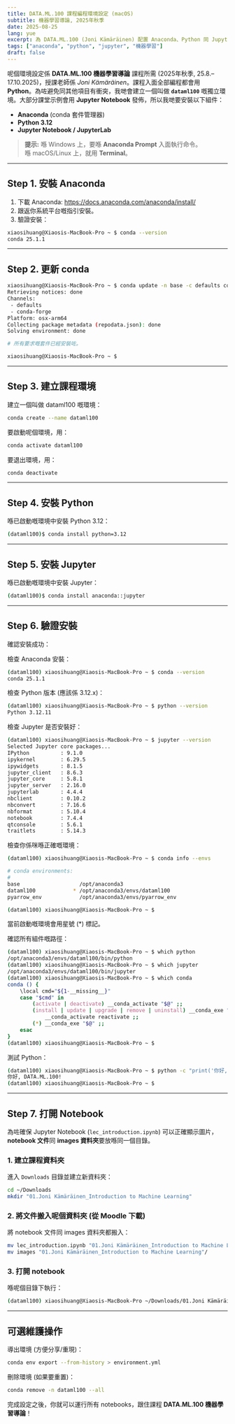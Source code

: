 ```yaml
---
title: DATA.ML.100 課程編程環境設定 (macOS)
subtitle: 機器學習導論, 2025年秋季
date: 2025-08-25
lang: yue
excerpt: 為 DATA.ML.100 (Joni Kämäräinen) 配置 Anaconda、Python 同 Jupyter 嘅逐步說明。
tags: ["anaconda", "python", "jupyter", "機器學習"]
draft: false
---
```


呢個環境設定係 **DATA.ML.100 機器學習導論** 課程所需 (2025年秋季, 25.8.–17.10.2025)，授課老師係 *Joni Kämäräinen*。課程入面全部編程都會用 **Python**。為咗避免同其他項目有衝突，我哋會建立一個叫做 **`dataml100`** 嘅獨立環境。大部分課堂示例會用 **Jupyter Notebook** 發佈，所以我哋要安裝以下組件：

- **Anaconda** (conda 套件管理器)  
- **Python 3.12**  
- **Jupyter Notebook / JupyterLab**

> **提示:** 喺 Windows 上，要喺 **Anaconda Prompt** 入面執行命令。  
> 喺 macOS/Linux 上，就用 **Terminal**。

---


## Step 1. 安裝 Anaconda

1. 下載 Anaconda: <https://docs.anaconda.com/anaconda/install/>
2. 跟返你系統平台嘅指引安裝。
3. 驗證安裝：

```bash
xiaosihuang@Xiaosis-MacBook-Pro ~ $ conda --version
conda 25.1.1
```

---

## Step 2. 更新 conda

```bash
xiaosihuang@Xiaosis-MacBook-Pro ~ $ conda update -n base -c defaults conda
Retrieving notices: done
Channels:
 - defaults
 - conda-forge
Platform: osx-arm64
Collecting package metadata (repodata.json): done
Solving environment: done

# 所有要求嘅套件已經安裝咗。

xiaosihuang@Xiaosis-MacBook-Pro ~ $ 
```

---

## Step 3. 建立課程環境

建立一個叫做 dataml100 嘅環境：

```bash
conda create --name dataml100
```

要啟動呢個環境，用：

```bash
conda activate dataml100
```

要退出環境，用：
```bash
conda deactivate
```
---

## Step 4. 安裝 Python

喺已啟動嘅環境中安裝 Python 3.12：
```bash
(dataml100)$ conda install python=3.12
```

---

## Step 5. 安裝 Jupyter

喺已啟動嘅環境中安裝 Jupyter：

```bash
(dataml100)$ conda install anaconda::jupyter
```
---


## Step 6. 驗證安裝

確認安裝成功：

檢查 Anaconda 安裝：
```bash
(dataml100) xiaosihuang@Xiaosis-MacBook-Pro ~ $ conda --version
conda 25.1.1

```

檢查 Python 版本 (應該係 3.12.x)：
```bash
(dataml100) xiaosihuang@Xiaosis-MacBook-Pro ~ $ python --version
Python 3.12.11
```

檢查 Jupyter 是否安裝好：
```bash
(dataml100) xiaosihuang@Xiaosis-MacBook-Pro ~ $ jupyter --version
Selected Jupyter core packages...
IPython          : 9.1.0
ipykernel        : 6.29.5
ipywidgets       : 8.1.5
jupyter_client   : 8.6.3
jupyter_core     : 5.8.1
jupyter_server   : 2.16.0
jupyterlab       : 4.4.4
nbclient         : 0.10.2
nbconvert        : 7.16.6
nbformat         : 5.10.4
notebook         : 7.4.4
qtconsole        : 5.6.1
traitlets        : 5.14.3
```

檢查你係咪喺正確嘅環境：
```bash
(dataml100) xiaosihuang@Xiaosis-MacBook-Pro ~ $ conda info --envs

# conda environments:
#
base                   /opt/anaconda3
dataml100            * /opt/anaconda3/envs/dataml100 
pyarrow_env            /opt/anaconda3/envs/pyarrow_env

(dataml100) xiaosihuang@Xiaosis-MacBook-Pro ~ $ 
```
當前啟動嘅環境會用星號 (*) 標記。


確認所有組件嘅路徑：
```bash
(dataml100) xiaosihuang@Xiaosis-MacBook-Pro ~ $ which python
/opt/anaconda3/envs/dataml100/bin/python
(dataml100) xiaosihuang@Xiaosis-MacBook-Pro ~ $ which jupyter
/opt/anaconda3/envs/dataml100/bin/jupyter
(dataml100) xiaosihuang@Xiaosis-MacBook-Pro ~ $ which conda
conda () {
	\local cmd="${1-__missing__}"
	case "$cmd" in
		(activate | deactivate) __conda_activate "$@" ;;
		(install | update | upgrade | remove | uninstall) __conda_exe "$@" || \return
			__conda_activate reactivate ;;
		(*) __conda_exe "$@" ;;
	esac
}
(dataml100) xiaosihuang@Xiaosis-MacBook-Pro ~ $ 
```

測試 Python：
```bash
(dataml100) xiaosihuang@Xiaosis-MacBook-Pro ~ $ python -c "print('你好, DATA.ML.100!')"
你好, DATA.ML.100!
(dataml100) xiaosihuang@Xiaosis-MacBook-Pro ~ $ 
```


---

## Step 7. 打開 Notebook

為咗確保 Jupyter Notebook (`lec_introduction.ipynb`) 可以正確顯示圖片，**notebook 文件**同 **images 資料夾**要放喺同一個目錄。

### 1. 建立課程資料夾
進入 `Downloads` 目錄並建立新資料夾：

```bash
cd ~/Downloads
mkdir "01.Joni Kämäräinen_Introduction to Machine Learning"
```

### 2. 將文件搬入呢個資料夾 (從 Moodle 下載)
將 notebook 文件同 images 資料夾都搬入：
```bash
mv lec_introduction.ipynb "01.Joni Kämäräinen_Introduction to Machine Learning"/
mv images "01.Joni Kämäräinen_Introduction to Machine Learning"/
```

### 3. 打開 notebook
喺呢個目錄下執行：
```bash
(dataml100) xiaosihuang@Xiaosis-MacBook-Pro ~/Downloads/01.Joni Kämäräinen_Introduction to Machine Learning  $ jupyter notebook lec_introduction.ipynb
```

---

## 可選維護操作

導出環境 (方便分享/重現)：

```bash
conda env export --from-history > environment.yml
```

刪除環境 (如果要重置)：

```bash
conda remove -n dataml100 --all
```

完成設定之後，你就可以運行所有 notebooks，跟住課程 **DATA.ML.100 機器學習導論**！
